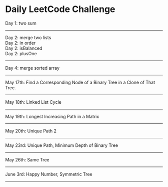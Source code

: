# Daily LeetCode Challenge
Day 1: two sum
***
Day 2: merge two lists\
Day 2: in order\
Day 2: isBalanced\
Day 2: plusOne
***
Day 4: merge sorted array
***
May 17th: Find a Corresponding Node of a Binary Tree in a Clone of That Tree.
***
May 18th: Linked List Cycle
***
May 19th: Longest Increasing Path in a Matrix
***
May 20th: Unique Path 2
***
May 23rd: Unique Path, Minimum Depth of Binary Tree
***
May 26th: Same Tree
***
June 3rd: Happy Number, Symmetric Tree
***
